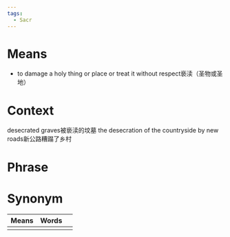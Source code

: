 ```yaml
---
tags:
  - Sacr
---
```

# Means
- to damage a holy thing or place or treat it without respect亵渎（圣物或圣地）
# Context
desecrated graves被亵渎的坟墓
the desecration of the countryside by new roads新公路糟蹋了乡村
# Phrase

# Synonym
| Means | Words |     |
| ----- | ----- | --- |
|       |       |     |
